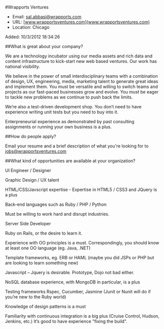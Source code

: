 
#Wrapports Ventures

* Email: [sal.abbasi@wrapports.com](mailto:sal.abbasi@wrapports.com)
* URL: [www.wrapportsventures.com](www.wrapportsventures.com)
* Location: Chicago

Added: 10/3/2012 18:34:26

##What is great about your company?

We are a technology incubator using our media assets and rich data and content infrastructure to kick-start new web based ventures.  Our work has national visibility. 



We believe in the power of small interdisciplinary teams with a combination of design, UX, engineering, media, marketing talent to generate great ideas and implement them. You must be versatile and willing to switch teams and projects as our fast-paced businesses grow and evolve. You must be eager to tackle new problems as we continue to push back the limits.



We’re also a test-driven development shop. You don’t need to have experience writing unit tests but you need to buy into it.



Enterpreneurial experience as demonstrated by past consulting assignments or running your own business is a plus.





##How do people apply?

Email your resume and a brief description of what you're looking for to jobs@wrapportsventures.com

##What kind of opportunities are available at your organization?

UI Engineer / Designer



Graphic Design / UX talent

HTML/CSS/Javscript expertise - Expertise in HTML5 / CSS3 and JQuery is a plus

Back-end languages such as Ruby / PHP / Python

Must be willing to work hard and disrupt industries.



Server Side Developer



Ruby on Rails, or the desire to learn it.

Experience with OO principles is a must. Correspondingly, you should know at least one OO language (eg. Java, .NET)

Template frameworks, eg. ERB or HAML (maybe you did JSPs or PHP but are looking to learn something new)

Javascript – Jquery is desirable. Prototype, Dojo not bad either.

NoSQL database experience, with MongoDB in particular, is a plus

Testing frameworks Rspec, Cucumber, Jasmine (Junit or Nunit will do if you’re new to the Ruby world)

Knowledge of design patterns is a must

Familiarity with continuous integration is a big plus (Cruise Control, Hudson, Jenkins, etc.) It’s good to have experience "fixing the build".

    